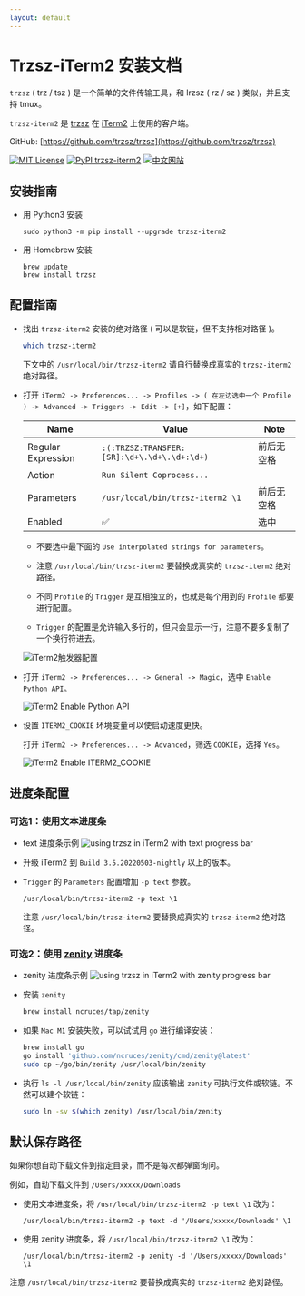 ```yaml
---
layout: default
---
```


# Trzsz-iTerm2 安装文档

`trzsz` ( trz / tsz ) 是一个简单的文件传输工具，和 lrzsz ( rz / sz ) 类似，并且支持 tmux。

`trzsz-iterm2` 是 [trzsz](https://trzsz.github.io/) 在 [iTerm2](https://iterm2.com/) 上使用的客户端。

GitHub: [https://github.com/trzsz/trzsz](https://github.com/trzsz/trzsz)

[![MIT License](https://img.shields.io/badge/license-MIT-green.svg?style=flat)](https://choosealicense.com/licenses/mit/)
[![PyPI trzsz-iterm2](https://img.shields.io/pypi/v/trzsz-iterm2?style=flat)](https://pypi.python.org/pypi/trzsz-iterm2/)
[![中文网站](https://img.shields.io/badge/%E4%B8%AD%E6%96%87-%E7%BD%91%E7%AB%99-blue?style=flat)](https://trzsz.github.io/cn/iterm2)


## 安装指南

* 用 Python3 安装
  ```
  sudo python3 -m pip install --upgrade trzsz-iterm2
  ```

* 用 Homebrew 安装
  ```
  brew update
  brew install trzsz
  ```

## 配置指南

* 找出 `trzsz-iterm2` 安装的绝对路径 ( 可以是软链，但不支持相对路径 )。
  ```sh
  which trzsz-iterm2
  ```
  下文中的 `/usr/local/bin/trzsz-iterm2` 请自行替换成真实的 `trzsz-iterm2` 绝对路径。

* 打开 `iTerm2 -> Preferences... -> Profiles -> ( 在左边选中一个 Profile ) -> Advanced -> Triggers -> Edit -> [+]`，如下配置：

  | Name | Value | Note |
  | ---- | ----- | ---- |
  | Regular Expression | `:(:TRZSZ:TRANSFER:[SR]:\d+\.\d+\.\d+:\d+)` | <!-- avoid triple click copy a newline --> 前后无空格 |
  | Action | `Run Silent Coprocess...` | |
  | Parameters | `/usr/local/bin/trzsz-iterm2 \1` | <!-- avoid triple click copy a newline --> 前后无空格 |
  | Enabled | ✅ | 选中 |

  * 不要选中最下面的 `Use interpolated strings for parameters`。

  * 注意 `/usr/local/bin/trzsz-iterm2` 要替换成真实的 `trzsz-iterm2` 绝对路径。

  * 不同 `Profile` 的 `Trigger` 是互相独立的，也就是每个用到的 `Profile` 都要进行配置。

  * `Trigger` 的配置是允许输入多行的，但只会显示一行，注意不要多复制了一个换行符进去。

  ![iTerm2触发器配置](https://trzsz.github.io/images/config.jpg)

* 打开 `iTerm2 -> Preferences... -> General -> Magic`，选中 `Enable Python API`。

  ![iTerm2 Enable Python API](https://trzsz.github.io/images/PythonAPI.png)

* 设置 `ITERM2_COOKIE` 环境变量可以使启动速度更快。

  打开 `iTerm2 -> Preferences... -> Advanced`，筛选 `COOKIE`，选择 `Yes`。

  ![iTerm2 Enable ITERM2_COOKIE](https://trzsz.github.io/images/iterm2_cookie.png)


## 进度条配置

### 可选1：使用文本进度条

* text 进度条示例
  ![using trzsz in iTerm2 with text progress bar](https://trzsz.github.io/images/iterm2_text.gif)

* 升级 iTerm2 到 `Build 3.5.20220503-nightly` 以上的版本。

* `Trigger` 的 `Parameters` 配置增加 `-p text` 参数。
  ```
  /usr/local/bin/trzsz-iterm2 -p text \1
  ```
  注意 `/usr/local/bin/trzsz-iterm2` 要替换成真实的 `trzsz-iterm2` 绝对路径。


### 可选2：使用 [zenity](https://github.com/ncruces/zenity) 进度条

* zenity 进度条示例
  ![using trzsz in iTerm2 with zenity progress bar](https://trzsz.github.io/images/iterm2_zenity.gif)

* 安装 `zenity`
  ```sh
  brew install ncruces/tap/zenity
  ```

* 如果 `Mac M1` 安装失败，可以试试用 `go` 进行编译安装：
  ```sh
  brew install go
  go install 'github.com/ncruces/zenity/cmd/zenity@latest'
  sudo cp ~/go/bin/zenity /usr/local/bin/zenity
  ```

* 执行 `ls -l /usr/local/bin/zenity` 应该输出 `zenity` 可执行文件或软链。不然可以建个软链：
  ```sh
  sudo ln -sv $(which zenity) /usr/local/bin/zenity
  ```

## 默认保存路径

如果你想自动下载文件到指定目录，而不是每次都弹窗询问。

例如，自动下载文件到 `/Users/xxxxx/Downloads`

* 使用文本进度条，将 `/usr/local/bin/trzsz-iterm2 -p text \1` 改为：
  ```
  /usr/local/bin/trzsz-iterm2 -p text -d '/Users/xxxxx/Downloads' \1
  ```

* 使用 zenity 进度条，将 `/usr/local/bin/trzsz-iterm2 \1` 改为：
  ```
  /usr/local/bin/trzsz-iterm2 -p zenity -d '/Users/xxxxx/Downloads' \1
  ```

注意 `/usr/local/bin/trzsz-iterm2` 要替换成真实的 `trzsz-iterm2` 绝对路径。
